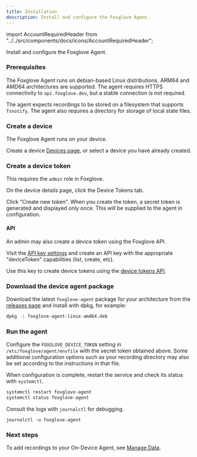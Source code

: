 ```yaml
---
title: Installation
description: Install and configure the Foxglove Agent.
---
```


import AccountRequiredHeader from "../../src/components/docs/icons/AccountRequiredHeader";

<AccountRequiredHeader badgeText="Requires Enterprise plan" />

Install and configure the Foxglove Agent.

### Prerequisites

The Foxglove Agent runs on debian-based Linux distributions. ARM64 and AMD64 architectures are supported. The agent requires HTTPS connectivity to `api.foxglove.dev`, but a stable connection is not required.

The agent expects recordings to be stored on a filesystem that supports `fsnotify`. The agent also requires a directory for storage of local state files.

### Create a device

The Foxglove Agent runs on your device.

Create a device [Devices page](https://console.foxglove.dev/devices), or select a device you have already created.

### Create a device token

This requires the `admin` role in Foxglove.

On the device details page, click the Device Tokens tab.

Click "Create new token". When you create the token, a secret token is generated and displayed only once. This will be supplied to the agent in configuration.

#### API

An admin may also create a device token using the Foxglove API.

Visit the [API key settings](https://console.foxglove.dev/settings/apikeys) and create an API key with the appropriate "deviceToken" capabilities (list, create, etc).

Use this key to create device tokens using the [device tokens API](/api#tag/Device-Tokens).

### Download the device agent package

Download the latest `foxglove-agent` package for your architecture from the [releases page](https://github.com/foxglove/agent/releases) and install with dpkg, for example:

```sh
dpkg -i foxglove-agent-linux-amd64.deb
```

### Run the agent

Configure the `FOXGLOVE_DEVICE_TOKEN` setting in `/etc/foxglove/agent/envfile` with the secret token obtained above. Some additional configuration options such as your recording directory may also be set according to the instructions in that file.

When configuration is complete, restart the service and check its status with
`systemctl`.

```sh
systemctl restart foxglove-agent
systemctl status foxglove-agent
```

Consult the logs with `journalctl` for debugging.

```
journalctl -u foxglove-agent
```

### Next steps

To add recordings to your On-Device Agent, see [Manage Data](./2-manage-data).
